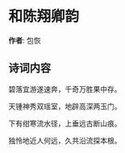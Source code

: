 # 和陈翔卿韵

**作者**: 包恢

## 诗词内容

碧落宜游遂速奔，千奇万胜果中存。

天锺神秀双瑶室，地辟高深两玉门。

下有绀寒流水径，上垂远古断山痕。

独怜地近人何远，久共沿流探本根。

